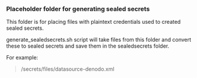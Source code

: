 ### Placeholder folder for generating sealed secrets
This folder is for placing files with plaintext credentials used to created sealed secrets. 

generate_sealedsecrets.sh script will take files from this folder and convert these to sealed secrets and save them in the sealedsecrets folder.

For example:
> /secrets/files/datasource-denodo.xml